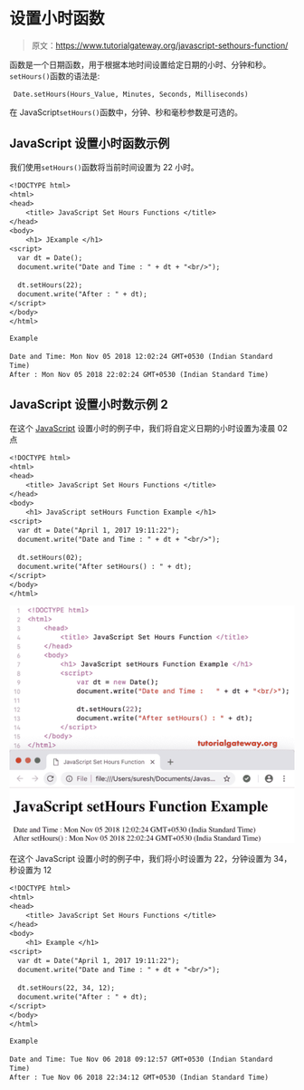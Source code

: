 # 设置小时函数

> 原文：<https://www.tutorialgateway.org/javascript-sethours-function/>

函数是一个日期函数，用于根据本地时间设置给定日期的小时、分钟和秒。`setHours()`函数的语法是:

```
 Date.setHours(Hours_Value, Minutes, Seconds, Milliseconds)
```

在 JavaScript`setHours()`函数中，分钟、秒和毫秒参数是可选的。

## JavaScript 设置小时函数示例

我们使用`setHours()`函数将当前时间设置为 22 小时。

```
<!DOCTYPE html>
<html>
<head>
    <title> JavaScript Set Hours Functions </title>
</head>
<body>
    <h1> JExample </h1>
<script>
  var dt = Date();  
  document.write("Date and Time : " + dt + "<br/>");

  dt.setHours(22);
  document.write("After : " + dt);
</script>
</body>
</html>
```

```
Example

Date and Time: Mon Nov 05 2018 12:02:24 GMT+0530 (Indian Standard Time)
After : Mon Nov 05 2018 22:02:24 GMT+0530 (Indian Standard Time)
```

## JavaScript 设置小时数示例 2

在这个 [JavaScript](https://www.tutorialgateway.org/javascript/) 设置小时的例子中，我们将自定义日期的小时设置为凌晨 02 点

```
<!DOCTYPE html>
<html>
<head>
    <title> JavaScript Set Hours Functions </title>
</head>
<body>
    <h1> JavaScript setHours Function Example </h1>
<script>
  var dt = Date("April 1, 2017 19:11:22");
  document.write("Date and Time : " + dt + "<br/>");

  dt.setHours(02);
  document.write("After setHours() : " + dt);
</script>
</body>
</html>
```

![JavaScript setHours Function 1](img/fa57ea0bc0650693cccaf5eebcc3614c.png)

在这个 JavaScript 设置小时的例子中，我们将小时设置为 22，分钟设置为 34，秒设置为 12

```
<!DOCTYPE html>
<html>
<head>
    <title> JavaScript Set Hours Functions </title>
</head>
<body>
    <h1> Example </h1>
<script>
  var dt = Date("April 1, 2017 19:11:22");
  document.write("Date and Time : " + dt + "<br/>");

  dt.setHours(22, 34, 12);
  document.write("After : " + dt);
</script>
</body>
</html>
```

```
Example

Date and Time: Tue Nov 06 2018 09:12:57 GMT+0530 (Indian Standard Time)
After : Tue Nov 06 2018 22:34:12 GMT+0530 (Indian Standard Time)
```